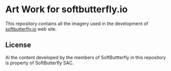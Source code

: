 # Art Work for softbutterfly.io

This repository contains all the imagery used in the development of [softbutterfly.io](https://softbutterfly.io) web site.

## License

Al the content developed by the members of SoftButtterfly in this repository is property of SoftButterfly SAC.
